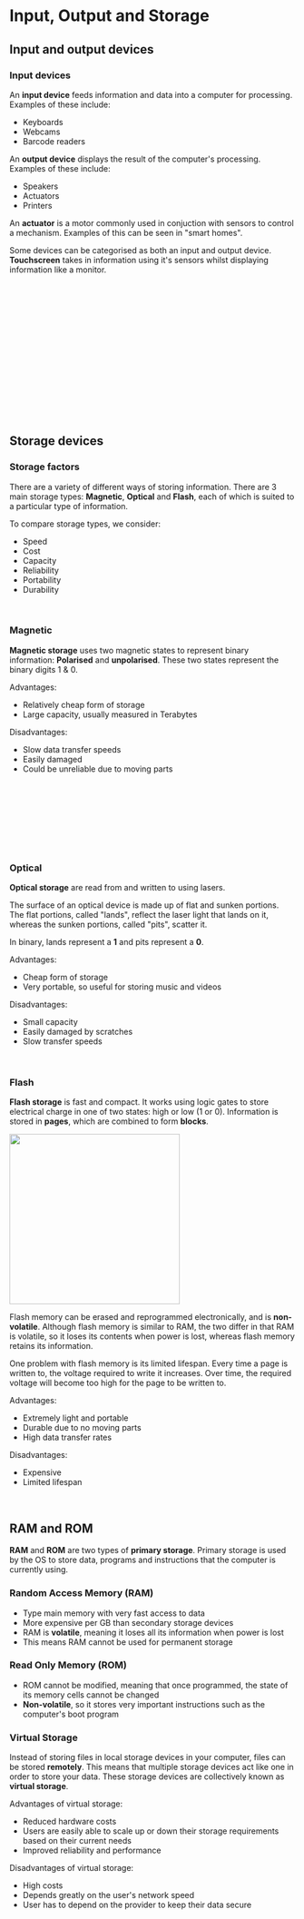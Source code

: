 # Input, Output and Storage

## Input and output devices

### Input devices
An **input device** feeds information and data into a computer for processing. Examples of these include:
- Keyboards
- Webcams
- Barcode readers

An **output device** displays the result of the computer's processing. Examples of these include:
- Speakers
- Actuators
- Printers

An **actuator** is a motor commonly used in conjuction with sensors to control a mechanism. Examples of this can be seen in "smart homes".

Some devices can be categorised as both an input and output device. **Touchscreen** takes in information using it's sensors whilst displaying information like a monitor.

<br>

<br>

<br>

<br>

<br>

<br>

<br>

<br>

<br>

<br>

<br>

<br>

<br>

<br>

## Storage devices

### Storage factors
There are a variety of different ways of storing information. There are 3 main storage types: **Magnetic**, **Optical** and **Flash**, each of which is suited to a particular type of information.

To compare storage types, we consider:
- Speed
- Cost
- Capacity
- Reliability
- Portability
- Durability

<br>

### Magnetic
**Magnetic storage** uses two magnetic states to represent binary information: **Polarised** and **unpolarised**. These two states represent the binary digits 1 & 0.

Advantages:
- Relatively cheap form of storage
- Large capacity, usually measured in Terabytes

Disadvantages:
- Slow data transfer speeds
- Easily damaged
- Could be unreliable due to moving parts

<br>

<br>

<br>

<br>

<br>

<br>

<br>

### Optical
**Optical storage** are read from and written to using lasers.

The surface of an optical device is made up of flat and sunken portions. The flat portions, called "lands", reflect the laser light that lands on it, whereas the sunken portions, called "pits", scatter it.

In binary, lands represent a **1** and pits represent a **0**.

Advantages:
- Cheap form of storage
- Very portable, so useful for storing music and videos

Disadvantages:
- Small capacity
- Easily damaged by scratches
- Slow transfer speeds

<br>

### Flash
**Flash storage** is fast and compact. It works using logic gates to store electrical charge in one of two states: high or low (1 or 0). Information is stored in **pages**, which are combined to form **blocks**.

<img src="https://user-images.githubusercontent.com/90699946/159588811-b4b2314d-9c71-4fa5-bde1-9036da26492a.png" width="300" >

Flash memory can be erased and reprogrammed electronically, and is **non-volatile**. Although flash memory is similar to RAM, the two differ in that RAM is volatile, so it loses its contents when power is lost, whereas flash memory retains its information.

One problem with flash memory is its limited lifespan. Every time a page is written to, the voltage required to write it increases. Over time, the required voltage will become too high for the page to be written to.

Advantages:
- Extremely light and portable
- Durable due to no moving parts
- High data transfer rates

Disadvantages:
- Expensive
- Limited lifespan

<br>

## RAM and ROM

**RAM** and **ROM** are two types of **primary storage**. Primary storage is used by the OS to store data, programs and instructions that the computer is currently using.

### Random Access Memory (RAM)
- Type main memory with very fast access to data
- More expensive per GB than secondary storage devices
- RAM is **volatile**, meaning it loses all its information when power is lost
- This means RAM cannot be used for permanent storage

### Read Only Memory (ROM)
- ROM cannot be modified, meaning that once programmed, the state of its memory cells cannot be changed
- **Non-volatile**, so it stores very important instructions such as the computer's boot program

### Virtual Storage
Instead of storing files in local storage devices in your computer, files can be stored **remotely**. This means that multiple storage devices act like one in order to store your data. These storage devices are collectively known as **virtual storage**.

Advantages of virtual storage:
- Reduced hardware costs
- Users are easily able to scale up or down their storage requirements based on their current needs
- Improved reliability and performance

Disadvantages of virtual storage:
- High costs
- Depends greatly on the user's network speed
- User has to depend on the provider to keep their data secure

